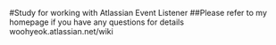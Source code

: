 #Study for working with Atlassian Event Listener
##Please refer to my homepage if you have any questions for details<br>
woohyeok.atlassian.net/wiki
